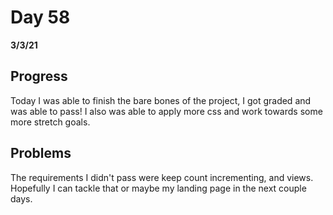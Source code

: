 # Day 58
__3/3/21__

## Progress
Today I was able to finish the bare bones of the project, I got graded and was able to pass! I also was able to apply more css and work towards some more stretch goals. 


## Problems
The requirements I didn't pass were keep count incrementing, and views. Hopefully I can tackle that or maybe my landing page in the next couple days. 